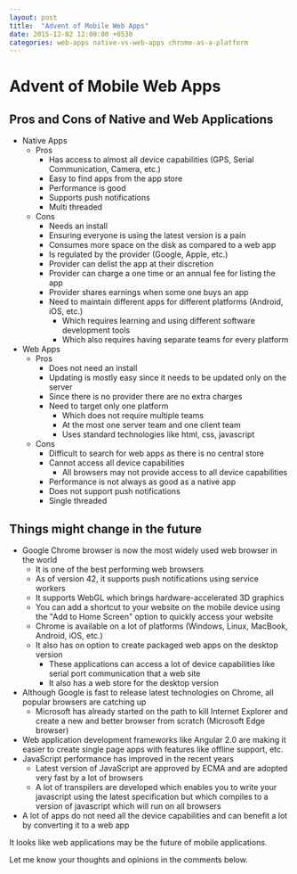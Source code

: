 ```yaml
---
layout: post
title:  "Advent of Mobile Web Apps"
date: 2015-12-02 12:00:00 +0530
categories: web-apps native-vs-web-apps chrome-as-a-platform
---
```


# Advent of Mobile Web Apps

## Pros and Cons of Native and Web Applications

* Native Apps
    * Pros
        * Has access to almost all device capabilities (GPS, Serial Communication, Camera, etc.)
        * Easy to find apps from the app store
        * Performance is good
        * Supports push notifications
        * Multi threaded 
    * Cons
        * Needs an install
        * Ensuring everyone is using the latest version is a pain
        * Consumes more space on the disk as compared to a web app 
        * Is regulated by the provider (Google, Apple, etc.)
        * Provider can delist the app at their discretion
        * Provider can charge a one time or an annual fee for listing the app
        * Provider shares earnings when some one buys an app
        * Need to maintain different apps for different platforms (Android, iOS, etc.)
            * Which requires learning and using different software development tools
            * Which also requires having separate teams for every platform   
* Web Apps
    * Pros
        * Does not need an install
        * Updating is mostly easy since it needs to be updated only on the server
        * Since there is no provider there are no extra charges
        * Need to target only one platform
            * Which does not require multiple teams
            * At the most one server team and one client team
            * Uses standard technologies like html, css, javascript
    * Cons
        * Difficult to search for web apps as there is no central store
        * Cannot access all device capabilities
            * All browsers may not provide access to all device capabilities 
        * Performance is not always as good as a native app
        * Does not support push notifications
        * Single threaded


## Things might change in the future

* Google Chrome browser is now the most widely used web browser in the world
    * It is one of the best performing web browsers 
    * As of version 42, it supports push notifications using service workers
    * It supports WebGL which brings hardware-accelerated 3D graphics
    * You can add a shortcut to your website on the mobile device using the "Add to Home Screen" option to quickly access your website
    * Chrome is available on a lot of platforms (Windows, Linux, MacBook, Android, iOS, etc.)
    * It also has on option to create packaged web apps on the desktop version
        * These applications can access a lot of device capabilities like serial port communication that a web site
        * It also has a web store for the desktop version
* Although Google is fast to release latest technologies on Chrome, all popular browsers are catching up
    * Microsoft has already started on the path to kill Internet Explorer and create a new and better browser from scratch (Microsoft Edge browser)
* Web application development frameworks like Angular 2.0 are making it easier to create single page apps with features like offline support, etc.
* JavaScript performance has improved in the recent years
    * Latest version of JavaScript are approved by ECMA and are adopted very fast by a lot of browsers
    * A lot of transpilers are developed which enables you to write your javascript using the latest specification but which compiles to a version of javascript which will run on all browsers 
* A lot of apps do not need all the device capabilities and can benefit a lot by converting it to a web app

It looks like web applications may be the future of mobile applications.

Let me know your thoughts and opinions in the comments below.
